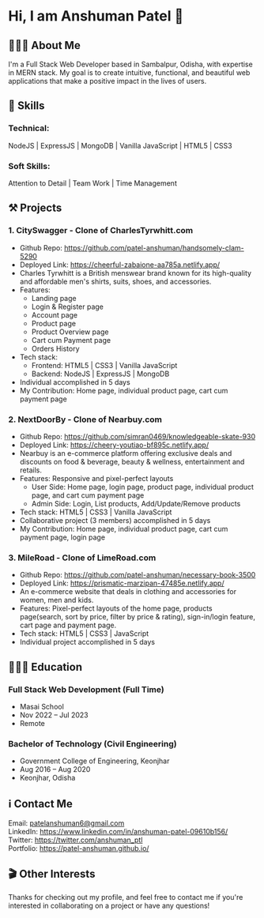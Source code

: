 # Hi, I am Anshuman Patel 👋

## 👨🏻‍💼 About Me
I'm a Full Stack Web Developer based in Sambalpur, Odisha, with expertise in MERN stack. My goal is to create intuitive, functional, and beautiful web applications that make a positive impact in the lives of users.

## 🧠 Skills
### Technical:
NodeJS | ExpressJS | MongoDB | Vanilla JavaScript | HTML5 | CSS3  

### Soft Skills:
Attention to Detail | Team Work | Time Management

## ⚒️ Projects
### 1. CitySwagger - Clone of CharlesTyrwhitt.com  
- Github Repo: https://github.com/patel-anshuman/handsomely-clam-5290  
- Deployed Link: https://cheerful-zabaione-aa785a.netlify.app/  
- Charles Tyrwhitt is a British menswear brand known for its high-quality and affordable men's shirts, suits, shoes, and accessories.  
- Features:  
    - Landing page  
    - Login & Register page  
    - Account page  
    - Product page  
    - Product Overview page  
    - Cart cum Payment page  
    - Orders History  
- Tech stack:  
    - Frontend: HTML5 | CSS3 | Vanilla JavaScript  
    - Backend: NodeJS | ExpressJS | MongoDB  
- Individual accomplished in 5 days  
- My Contribution: Home page, individual product page, cart cum payment page  

### 2. NextDoorBy - Clone of Nearbuy.com  
- Github Repo: https://github.com/simran0469/knowledgeable-skate-930  
- Deployed Link: https://cheery-youtiao-bf895c.netlify.app/  
- Nearbuy is an e-commerce platform offering exclusive deals and discounts on food & beverage, beauty & wellness, entertainment and retails.  
- Features: Responsive and pixel-perfect layouts  
  - User Side: Home page, login page, product page, individual product page, and cart cum payment page  
  - Admin Side: Login, List products, Add/Update/Remove products  
- Tech stack: HTML5 | CSS3 | Vanilla JavaScript  
- Collaborative project (3 members) accomplished in 5 days  
- My Contribution: Home page, individual product page, cart cum payment page, login page  

### 3. MileRoad - Clone of LimeRoad.com  
- Github Repo: https://github.com/patel-anshuman/necessary-book-3500  
- Deployed Link: https://prismatic-marzipan-47485e.netlify.app/  
- An e-commerce website that deals in clothing and accessories for women, men and kids.  
- Features: Pixel-perfect layouts of the home page, products page(search, sort by price, filter by price & rating), sign-in/login feature, cart page and payment page.  
- Tech stack: HTML5 | CSS3 | JavaScript  
- Individual project accomplished in 5 days  

## 👨🏻‍🎓 Education  
### Full Stack Web Development (Full Time)  
- Masai School  
- Nov 2022 – Jul 2023  
- Remote  

### Bachelor of Technology (Civil Engineering)  
- Government College of Engineering, Keonjhar  
- Aug 2016 – Aug 2020  
- Keonjhar, Odisha  

## ℹ️ Contact Me  
Email: patelanshuman6@gmail.com  
LinkedIn: https://www.linkedin.com/in/anshuman-patel-09610b156/  
Twitter: https://twitter.com/anshuman_ptl  
Portfolio: https://patel-anshuman.github.io/  
  
## 🎬 Other Interests  
<in making>
  
Thanks for checking out my profile, and feel free to contact me if you're interested in collaborating on a project or have any questions!
